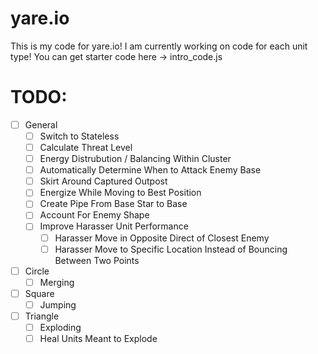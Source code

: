 # yare.io
This is my code for yare.io!
I am currently working on code for each unit type!
You can get starter code here -> intro_code.js

# TODO:
-   [ ] General
    -   [ ] Switch to Stateless
    -   [ ] Calculate Threat Level
    -   [ ] Energy Distrubution / Balancing Within Cluster
    -   [ ] Automatically Determine When to Attack Enemy Base
    -   [ ] Skirt Around Captured Outpost
    -   [ ] Energize While Moving to Best Position
    -   [ ] Create Pipe From Base Star to Base
    -   [ ] Account For Enemy Shape
    -   [ ] Improve Harasser Unit Performance
        -   [ ] Harasser Move in Opposite Direct of Closest Enemy
        -   [ ] Harasser Move to Specific Location Instead of Bouncing Between Two Points
-   [ ] Circle
    -   [ ] Merging
-   [ ] Square
    -   [ ] Jumping
-   [ ] Triangle
    -   [ ] Exploding
    -   [ ] Heal Units Meant to Explode
